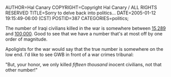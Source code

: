 AUTHOR=Hal Canary
COPYRIGHT=Copyright Hal Canary / ALL RIGHTS RESERVED
TITLE=Sorry to delve back into politics...
DATE=2005-01-12 19:15:49-06:00 (CST)
POSTID=387
CATEGORIES=politics;

The number of Iraqi civilians killed in the war is somewhere between [15,289](http://www.iraqbodycount.net/) and [100,000](http://news.bbc.co.uk/1/hi/uk_politics/4076993.stm). Good to see that we have a number that's at most off by one order of magnitude.

Apoligists for the war would say that the true number is somewhere on the low end. I'd like to see GWB in front of a war crimes tribunal:

"But, your honor, we only killed _fifteen thousand_ inocent civilians, not that other number!"
